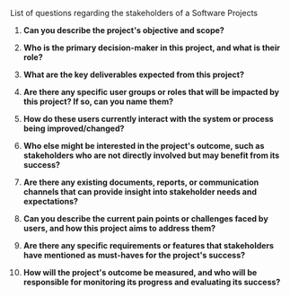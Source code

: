 List of questions regarding the stakeholders of a Software Projects

1. **Can you describe the project's objective and scope?**

2. **Who is the primary decision-maker in this project, and what is their role?**

3. **What are the key deliverables expected from this project?**

4. **Are there any specific user groups or roles that will be impacted by this project? If so, can you name them?**

5. **How do these users currently interact with the system or process being improved/changed?**

6. **Who else might be interested in the project's outcome, such as stakeholders who are not directly involved but may benefit from its success?**

7. **Are there any existing documents, reports, or communication channels that can provide insight into stakeholder needs and expectations?**

8. **Can you describe the current pain points or challenges faced by users, and how this project aims to address them?**

9. **Are there any specific requirements or features that stakeholders have mentioned as must-haves for the project's success?**

10. **How will the project's outcome be measured, and who will be responsible for monitoring its progress and evaluating its success?**